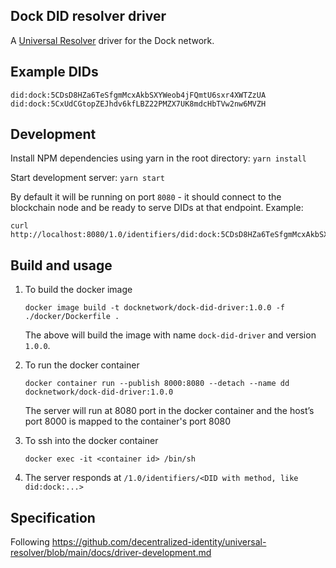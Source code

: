 ## Dock DID resolver driver
A [Universal Resolver](https://github.com/decentralized-identity/universal-resolver/) driver for the Dock network.

## Example DIDs

```
did:dock:5CDsD8HZa6TeSfgmMcxAkbSXYWeob4jFQmtU6sxr4XWTZzUA
did:dock:5CxUdCGtopZEJhdv6kfLBZ22PMZX7UK8mdcHbTVw2nw6MVZH
```

## Development

Install NPM dependencies using yarn in the root directory: `yarn install`

Start development server: `yarn start`

By default it will be running on port `8080` - it should connect to the blockchain node and be ready to serve DIDs at that endpoint. Example:

```
curl http://localhost:8080/1.0/identifiers/did:dock:5CDsD8HZa6TeSfgmMcxAkbSXYWeob4jFQmtU6sxr4XWTZzUA
```

## Build and usage

1. To build the docker image
    ```
    docker image build -t docknetwork/dock-did-driver:1.0.0 -f ./docker/Dockerfile .
    ```
    The above will build the image with name `dock-did-driver` and version `1.0.0`.
1. To run the docker container
    ```
    docker container run --publish 8000:8080 --detach --name dd docknetwork/dock-did-driver:1.0.0
    ```
    The server will run at 8080 port in the docker container and the host’s port 8000 is mapped to the container's port 8080

1. To ssh into the docker container
    ```
    docker exec -it <container id> /bin/sh
    ```

1. The server responds at `/1.0/identifiers/<DID with method, like did:dock:...>`

## Specification

Following https://github.com/decentralized-identity/universal-resolver/blob/main/docs/driver-development.md
